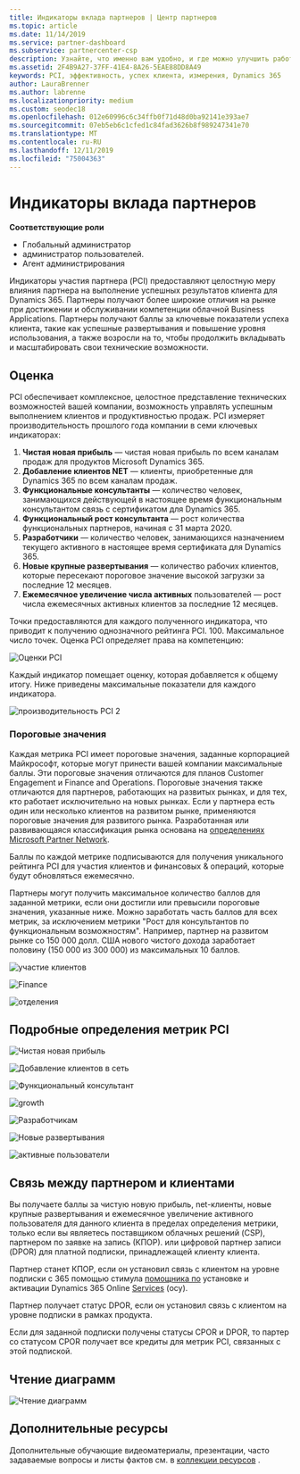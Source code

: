 ```yaml
---
title: Индикаторы вклада партнеров | Центр партнеров
ms.topic: article
ms.date: 11/14/2019
ms.service: partner-dashboard
ms.subservice: partnercenter-csp
description: Узнайте, что именно вам удобно, и где можно улучшить работу с участием клиентов Dynamics 365 или Dynamics 365 Finance и Operations.
ms.assetid: 2F4B9A27-37FF-41E4-8A26-5EAE88DD8A49
keywords: PCI, эффективность, успех клиента, измерения, Dynamics 365
author: LauraBrenner
ms.author: labrenne
ms.localizationpriority: medium
ms.custom: seodec18
ms.openlocfilehash: 012e60996c6c34ffb0f71d48d0ba92141e393ae7
ms.sourcegitcommit: 07eb5eb6c1cfed1c84fad3626b8f989247341e70
ms.translationtype: MT
ms.contentlocale: ru-RU
ms.lasthandoff: 12/11/2019
ms.locfileid: "75004363"
---
```

# <a name="partner-contribution-indicators"></a>Индикаторы вклада партнеров

**Соответствующие роли**
-   Глобальный администратор
-   администратор пользователей.
-   Агент администрирования

Индикаторы участия партнера (PCI) предоставляют целостную меру влияния партнера на выполнение успешных результатов клиента для Dynamics 365. Партнеры получают более широкие отличия на рынке при достижении и обслуживании компетенции облачной Business Applications.  Партнеры получают баллы за ключевые показатели успеха клиента, такие как успешные развертывания и повышение уровня использования, а также возросли на то, чтобы продолжить вкладывать и масштабировать свои технические возможности. 

## <a name="scoring"></a>Оценка

PCI обеспечивает комплексное, целостное представление технических возможностей вашей компании, возможность управлять успешным выполнением клиентов и продуктивностью продаж. PCI измеряет производительность прошлого года компании в семи ключевых индикаторах:

1. **Чистая новая прибыль** — чистая новая прибыль по всем каналам продаж для продуктов Microsoft Dynamics 365.
2. **Добавление клиентов NET** — клиенты, приобретенные для Dynamics 365 по всем каналам продаж.
3. **Функциональные консультанты** — количество человек, занимающихся действующей в настоящее время функциональным консультантом связь с сертификатом для Dynamics 365.
4. **Функциональный рост консультанта** — рост количества функциональных партнеров, начиная с 31 марта 2020.
5. **Разработчики** — количество человек, занимающихся назначением текущего активного в настоящее время сертификата для Dynamics 365.
6. **Новые крупные развертывания** — количество рабочих клиентов, которые пересекают пороговое значение высокой загрузки за последние 12 месяцев.
7. **Ежемесячное увеличение числа активных** пользователей — рост числа ежемесячных активных клиентов за последние 12 месяцев.

Точки предоставляются для каждого полученного индикатора, что приводит к получению однозначного рейтинга PCI. 100. Максимальное число точек. Оценка PCI определяет права на компетенцию:

![Оценки PCI](images/pcinew1.png)

Каждый индикатор помещает оценку, которая добавляется к общему итогу. Ниже приведены максимальные показатели для каждого индикатора.


![производительность PCI 2](images/pci1.png)

### <a name="thresholds"></a>Пороговые значения

Каждая метрика PCI имеет пороговые значения, заданные корпорацией Майкрософт, которые могут принести вашей компании максимальные баллы. Эти пороговые значения отличаются для планов Customer Engagement и Finance and Operations. Пороговые значения также отличаются для партнеров, работающих на развитых рынках, и для тех, кто работает исключительно на новых рынках. Если у партнера есть один или несколько клиентов на развитом рынке, применяются пороговые значения для развитого рынка. Разработанная или развивающаяся классификация рынка основана на [определениях Microsoft Partner Network](https://assets.microsoft.com/MPN-developed-and-emerging-countries-list.pdf).

Баллы по каждой метрике подписываются для получения уникального рейтинга PCI для участия клиентов и финансовых & операций, которые будут обновляться ежемесячно.

Партнеры могут получить максимальное количество баллов для заданной метрики, если они достигли или превысили пороговые значения, указанные ниже. Можно заработать часть баллов для всех метрик, за исключением метрики "Рост для консультантов по функциональным возможностям". Например, партнер на развитом рынке со 150 000 долл. США нового чистого дохода заработает половину (150 000 из 300 000) из максимальных 10 баллов.

![участие клиентов](images/pci/table_1.png)

![Finance](images/pci/TABLE_2.png)

![отделения](images/pci/table_3.png)

## <a name="detailed-definitions-of-pci-metrics"></a>Подробные определения метрик PCI

![Чистая новая прибыль](images/net_new1.png)

![Добавление клиентов в сеть](images/netcustomer.png)

![Функциональный консультант](images/pci/functional_consultants.png)

![growth](images/pci/functional_consultant_growth.png)

![Разработчикам](images/pci/developers.png)

![Новые развертывания](images/pci/new_large_deployments.png)

![активные пользователи](images/pci/monthly_active_user_growth.png)


## <a name="customer-to-partner-association"></a>Связь между партнером и клиентами

Вы получаете баллы за чистую новую прибыль, net-клиенты, новые крупные развертывания и ежемесячное увеличение активного пользователя для данного клиента в пределах определения метрики, только если вы являетесь поставщиком облачных решений (CSP), партнером по заявке на запись (КПОР). или цифровой партнер записи (DPOR) для платной подписки, принадлежащей клиенту клиента.

Партнер станет КПОР, если он установил связь с клиентом на уровне подписки с 365 помощью стимула [помощника по](https://support.microsoft.com/en-us/help/4501560/online-services-advisor-osa-sell-incentives-faq) установке и активации Dynamics 365 Online [Services](https://support.microsoft.com/en-us/help/3082044/become-eligible-for-the-online-services-usage-incentive-program) (осу).

Партнер получает статус DPOR, если он установил связь с клиентом на уровне подписки в рамках продукта.

Если для заданной подписки получены статусы CPOR и DPOR, то партер со статусом CPOR получает все кредиты для метрик PCI, связанных с этой подпиской.

## <a name="how-to-read-the-charts"></a>Чтение диаграмм

![Чтение диаграмм](images/pci2.png)

## <a name="additional-resources"></a>Дополнительные ресурсы

Дополнительные обучающие видеоматериалы, презентации, часто задаваемые вопросы и листы фактов см. в [коллекции ресурсов](https://partner.microsoft.com/asset/collection/pci-learn#/) . 




